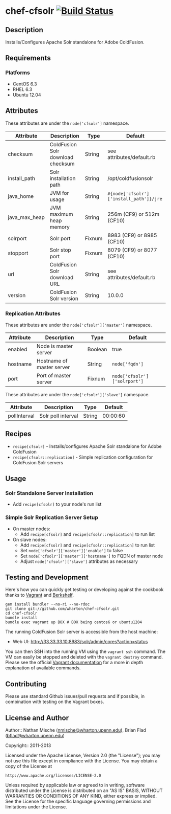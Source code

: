 # chef-cfsolr [![Build Status](https://secure.travis-ci.org/wharton/chef-cfsolr.png?branch=master)](http://travis-ci.org/wharton/chef-cfsolr)

## Description

Installs/Configures Apache Solr standalone for Adobe ColdFusion.

## Requirements

### Platforms

* CentOS 6.3
* RHEL 6.3
* Ubuntu 12.04

## Attributes

These attributes are under the `node['cfsolr']` namespace.

Attribute | Description | Type | Default
----------|-------------|------|--------
checksum | ColdFusion Solr download checksum | String | see attributes/default.rb
install_path | Solr installation path | String | /opt/coldfusionsolr
java_home | JVM for usage | String | `#{node['cfsolr']['install_path']}/jre`
java_max_heap | JVM maximum heap memory | String | 256m (CF9) or 512m (CF10)
solrport | Solr port | Fixnum | 8983 (CF9) or 8985 (CF10)
stopport | Solr stop port | Fixnum | 8079 (CF9) or 8077 (CF10)
url | ColdFusion Solr download URL | String | see attributes/default.rb
version | ColdFusion Solr version | String | 10.0.0

### Replication Attributes

These attributes are under the `node['cfsolr']['master']` namespace.

Attribute | Description | Type | Default
----------|-------------|------|--------
enabled | Node is master server | Boolean | true
hostname | Hostname of master server | String | `node['fqdn']`
port | Port of master server | Fixnum | `node['cfsolr']['solrport']`

These attributes are under the `node['cfsolr']['slave']` namespace.

Attribute | Description | Type | Default
----------|-------------|------|--------
pollInterval | Solr poll interval | String | 00:00:60

## Recipes

* `recipe[cfsolr]` - Installs/configures Apache Solr standalone for Adobe ColdFusion
* `recipe[cfsolr::replication]` - Simple replication configuration for ColdFusion Solr servers

## Usage

### Solr Standalone Server Installation

* Add `recipe[cfsolr]` to your node's run list

### Simple Solr Replication Server Setup

* On master nodes:
  * Add `recipe[cfsolr]` and `recipe[cfsolr::replication]` to run list
* On slave nodes:
  * Add `recipe[cfsolr]` and `recipe[cfsolr::replication]` to run list
  * Set `node['cfsolr']['master']['enable']` to false
  * Set `node['cfsolr']['master']['hostname']` to FQDN of master node
  * Adjust `node['cfsolr']['slave']` attributes as necessary

## Testing and Development

Here's how you can quickly get testing or developing against the cookbook thanks to [Vagrant](http://vagrantup.com/) and [Berkshelf](http://berkshelf.com/).

    gem install bundler --no-ri --no-rdoc
    git clone git://github.com/wharton/chef-cfsolr.git
    cd chef-cfsolr
    bundle install
    bundle exec vagrant up BOX # BOX being centos6 or ubuntu1204

The running ColdFusion Solr server is accessible from the host machine:

* Web UI: http://33.33.33.10:8983/solr/admin/cores?action=status

You can then SSH into the running VM using the `vagrant ssh` command.
The VM can easily be stopped and deleted with the `vagrant destroy`
command. Please see the official [Vagrant documentation](http://vagrantup.com/v1/docs/commands.html)
for a more in depth explanation of available commands.

## Contributing

Please use standard Github issues/pull requests and if possible, in combination with testing on the Vagrant boxes.

## License and Author

Author:: Nathan Mische (<nmische@wharton.upenn.edu>), Brian Flad (<bflad@wharton.upenn.edu>)

Copyright:: 2011-2013

Licensed under the Apache License, Version 2.0 (the "License");
you may not use this file except in compliance with the License.
You may obtain a copy of the License at

    http://www.apache.org/licenses/LICENSE-2.0

Unless required by applicable law or agreed to in writing, software
distributed under the License is distributed on an "AS IS" BASIS,
WITHOUT WARRANTIES OR CONDITIONS OF ANY KIND, either express or implied.
See the License for the specific language governing permissions and
limitations under the License.

